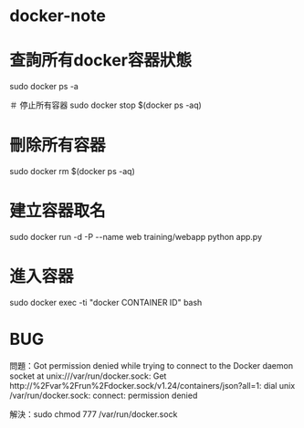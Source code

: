 # docker-note


# 查詢所有docker容器狀態
sudo docker ps -a

＃ 停止所有容器
sudo docker stop $(docker ps -aq)


# 刪除所有容器
sudo docker rm $(docker ps -aq)

# 建立容器取名

sudo docker run -d -P --name web training/webapp python app.py

# 進入容器

sudo docker exec -ti "docker  CONTAINER ID" bash


# BUG
問題：Got permission denied while trying to connect to the Docker daemon socket at unix:///var/run/docker.sock: Get http://%2Fvar%2Frun%2Fdocker.sock/v1.24/containers/json?all=1: dial unix /var/run/docker.sock: connect: permission denied

解決：sudo chmod 777 /var/run/docker.sock
